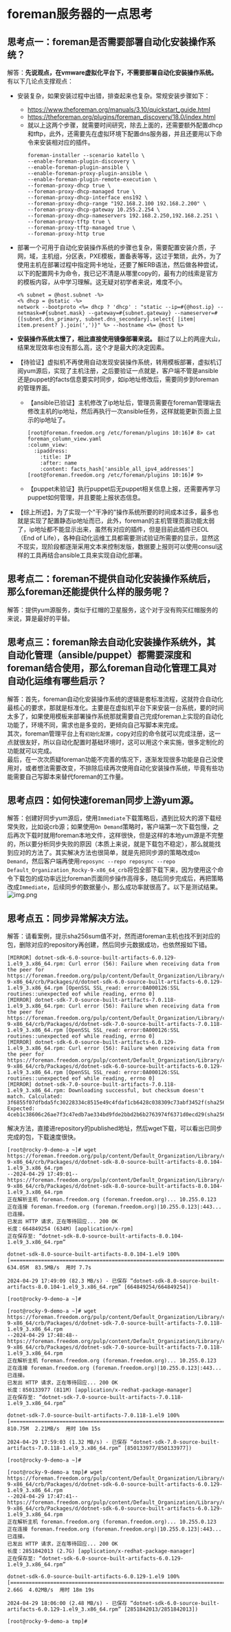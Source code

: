 # foreman服务器的一点思考

## 思考点一：foreman是否需要部署自动化安装操作系统？
解答：**先说观点，在vmware虚拟化平台下，不需要部署自动化安装操作系统。**   
有以下几论点支撑观点：
- 安装复杂，如果安装过程中出错，排查起来也复杂。常规安装步骤如下：
  - https://www.theforeman.org/manuals/3.10/quickstart_guide.html
  - https://theforeman.org/plugins/foreman_discovery/18.0/index.html
  - 就以上这两个步骤，就需要时间研究，除去上面的，还需要额外配置dhcp和tftp，此外，还需要先在虚拟环境下配置dns服务器，并且还要用以下命令来安装相对应的插件。
    ```shell
    foreman-installer --scenario katello \
    --enable-foreman-plugin-discovery \
    --enable-foreman-plugin-ansible \
    --enable-foreman-proxy-plugin-ansible \
    --enable-foreman-plugin-remote-execution \
    --foreman-proxy-dhcp true \
    --foreman-proxy-dhcp-managed true \
    --foreman-proxy-dhcp-interface ens192 \
    --foreman-proxy-dhcp-range "192.168.2.100 192.168.2.200" \
    --foreman-proxy-dhcp-gateway 10.255.2.254 \
    --foreman-proxy-dhcp-nameservers 192.168.2.250,192.168.2.251 \
    --foreman-proxy-tftp true \
    --foreman-proxy-tftp-managed true \
    --foreman-proxy-http true
    ```
    
- 部署一个可用于自动化安装操作系统的步骤也复杂，需要配置安装介质，子网，域，主机组，分区表，PXE模板，置备表等等，这过于繁琐，此外，为了使用主机在部署过程中指定网卡地址，还要了解ERB语法，然后做各种尝试，以下的配置网卡为命令，我已记不清是从哪里copy的，最有力的线索是官方的模板内容，从中学习理解。这无疑对初学者来说，难度不小。
    ```shell
    <% subnet = @host.subnet -%>
    <% dhcp = @static -%>
    network --bootproto <%= dhcp ? 'dhcp' : "static --ip=#{@host.ip} --netmask=#{subnet.mask} --gateway=#{subnet.gateway} --nameserver=#{[subnet.dns_primary, subnet.dns_secondary].select{ |item| item.present? }.join(',')}" %> --hostname <%= @host %>
    ```
  
- **安装操作系统太慢了，相比直接使用镜像部署来说。** 翻过了以上的两座大山，结果发现效率也没有那么高，这个才是最大的决定因素。

- 【待验证】虚拟机不再使用自动发现安装操作系统，转用模板部署，虚拟机订阅yum源后，实现了主机注册，之后要验证一点就是，客户端不管是ansible还是puppet的facts信息要实时同步，如ip地址修改后，需要同步到foreman的管理界面。
  - 【ansible已验证】主机修改了ip地址后，管理员需要在foreman管理端去修改主机的ip地址，然后再执行一次ansible任务，这样就能更新页面上显示的ip地址了。
    ```shell
    [root@foreman.freedom.org /etc/foreman/plugins 10:16]# 8> cat foreman_column_view.yaml
    :column_view:
      :ipaddress:
        :title: IP
        :after: name
        :content: facts_hash['ansible_all_ipv4_addresses']
    [root@foreman.freedom.org /etc/foreman/plugins 10:16]# 9> 
    ```
  - 【puppet未验证】执行puppet后无puppet相关信息上报，还需要再学习puppet如何管理，并且要能上报状态信息。

- 【综上所述】，为了实现一个"干净的"操作系统所要的时间成本过多，最多也就是实现了配置静态ip地址而已，此外，foreman的主机管理页面功能太弱了，ip地址都不能显示出来，虽然有对应的插件，但是目前此插件已EOL（End of Life），各种自动化运维工具都需要测试验证所需要的显示，显然这不现实，现阶段都逐渐采用文本来控制发版，数据要上报则可以使用consul这样的工具再结合ansible工具来实现自动化部署。

## 思考点二：foreman不提供自动化安装操作系统后，那么foreman还能提供什么样的服务呢？
解答：提供yum源服务，类似于红帽的卫星服务，这个对于没有购买红帽服务的来说，算是最好的平替。

## 思考点三：foreman除去自动化安装操作系统外，其自动化管理（ansible/puppet）都需要深度和foreman结合使用，那么foreman自动化管理工具对自动化运维有哪些启示？
解答：首先，foreman自动化安装操作系统的逻辑是套标准流程，这就符合自动化最核心的要求，那就是标准化。主要是在虚拟机平台下来安装一台系统，要的时间太多了，如果使用模板来部署操作系统那就需要自己完成foreman上实现的自动化功能了，环境不同，需求也是多变的，更倾向自己写脚本来完成。  
其次，foreman管理平台上有`初始化配置`，copy对应的命令就可以完成注册，这一点就很友好，所以自动化配置时基础环境时，这可以用这个来实施，很多定制化的功能就可以完成。  
最后，在一次次质疑foreman功能不完善的情况下，逐渐发现很多功能是自己没使用对，或者想法需要改变，不排除后续再次使用自动化安装操作系统，毕竟有些功能需要自己写脚本来替代foreman的工作量。

## 思考点四：如何快速foreman同步上游yum源。
解答：创建好同步yum源后，使用`Immediate`下载策略后，遇到比较大的源下载经常失败，比如说crb源；如果使用`On Demand`策略时，客户端第一次下载包慢，之后再次下载时就用foreman本地文件，这样很快，但是这样的本地yum源是不完整的，所以要分析同步失败的原因（本质上来说，就是下载包不稳定），那么就能找到应对的方法了。其实解决方法也很简单，就是先把同步源的策略改成`On Demand`，然后客户端再使用`reposync --repo reposync --repo Default_Organization_Rocky-9-x86_64_crb`将包全部下载下来，因为使用这个命令下载包的成功率远比foreman页面同步操作高得多，随后同步完成后，再把策略改成`Immediate`，后续同步的数据量小，那么成功率就很高了。以下是测试结果。
 ![img.png](如何快速foreman同步上游yum源.png)

## 思考点五：同步异常解决方法。
解答：请看案例，提示sha256sum值不对，然而进foreman主机也找不到对应的包，删除对应的repository再创建，然后同步元数据成功，也依然报如下错。
```shell
[MIRROR] dotnet-sdk-6.0-source-built-artifacts-6.0.129-1.el9_3.x86_64.rpm: Curl error (56): Failure when receiving data from the peer for https://foreman.freedom.org/pulp/content/Default_Organization/Library/custom/Rocky-9-x86_64/crb/Packages/d/dotnet-sdk-6.0-source-built-artifacts-6.0.129-1.el9_3.x86_64.rpm [OpenSSL SSL_read: error:0A000126:SSL routines::unexpected eof while reading, errno 0]
[MIRROR] dotnet-sdk-7.0-source-built-artifacts-7.0.118-1.el9_3.x86_64.rpm: Curl error (56): Failure when receiving data from the peer for https://foreman.freedom.org/pulp/content/Default_Organization/Library/custom/Rocky-9-x86_64/crb/Packages/d/dotnet-sdk-7.0-source-built-artifacts-7.0.118-1.el9_3.x86_64.rpm [OpenSSL SSL_read: error:0A000126:SSL routines::unexpected eof while reading, errno 0]
[MIRROR] dotnet-sdk-6.0-source-built-artifacts-6.0.129-1.el9_3.x86_64.rpm: Curl error (56): Failure when receiving data from the peer for https://foreman.freedom.org/pulp/content/Default_Organization/Library/custom/Rocky-9-x86_64/crb/Packages/d/dotnet-sdk-6.0-source-built-artifacts-6.0.129-1.el9_3.x86_64.rpm [OpenSSL SSL_read: error:0A000126:SSL routines::unexpected eof while reading, errno 0]
[MIRROR] dotnet-sdk-7.0-source-built-artifacts-7.0.118-1.el9_3.x86_64.rpm: Downloading successful, but checksum doesn't match. Calculated: 3f6855f07dfbda5fc30228334c8515e49c4fdaf1cb6428c038309c73abf3452f(sha256)  Expected: 4ceb1c38606c26ae7f3c47edb7ae334bd9fde2bbd2b6b2763974f6371d0ecd29(sha256) 
```
解决方法，直接进repository的published地址，然后wget下载，可以看出已同步完成的包，下载速度很快。
```shell
[root@rocky-9-demo-a ~]# wget https://foreman.freedom.org/pulp/content/Default_Organization/Library/custom/Rocky-9-x86_64/crb/Packages/d/dotnet-sdk-8.0-source-built-artifacts-8.0.104-1.el9_3.x86_64.rpm
--2024-04-29 17:49:01--  https://foreman.freedom.org/pulp/content/Default_Organization/Library/custom/Rocky-9-x86_64/crb/Packages/d/dotnet-sdk-8.0-source-built-artifacts-8.0.104-1.el9_3.x86_64.rpm
正在解析主机 foreman.freedom.org (foreman.freedom.org)... 10.255.0.123
正在连接 foreman.freedom.org (foreman.freedom.org)|10.255.0.123|:443... 已连接。
已发出 HTTP 请求，正在等待回应... 200 OK
长度：664849254 (634M) [application/x-rpm]
正在保存至: “dotnet-sdk-8.0-source-built-artifacts-8.0.104-1.el9_3.x86_64.rpm”

dotnet-sdk-8.0-source-built-artifacts-8.0.104-1.el9 100%[==================================================================================================================>] 634.05M  83.5MB/s  用时 7.7s    

2024-04-29 17:49:09 (82.3 MB/s) - 已保存 “dotnet-sdk-8.0-source-built-artifacts-8.0.104-1.el9_3.x86_64.rpm” [664849254/664849254])

[root@rocky-9-demo-a ~]# 

[root@rocky-9-demo-a ~]# wget https://foreman.freedom.org/pulp/content/Default_Organization/Library/custom/Rocky-9-x86_64/crb/Packages/d/dotnet-sdk-7.0-source-built-artifacts-7.0.118-1.el9_3.x86_64.rpm
--2024-04-29 17:48:48--  https://foreman.freedom.org/pulp/content/Default_Organization/Library/custom/Rocky-9-x86_64/crb/Packages/d/dotnet-sdk-7.0-source-built-artifacts-7.0.118-1.el9_3.x86_64.rpm
正在解析主机 foreman.freedom.org (foreman.freedom.org)... 10.255.0.123
正在连接 foreman.freedom.org (foreman.freedom.org)|10.255.0.123|:443... 已连接。
已发出 HTTP 请求，正在等待回应... 200 OK
长度：850133977 (811M) [application/x-redhat-package-manager]
正在保存至: “dotnet-sdk-7.0-source-built-artifacts-7.0.118-1.el9_3.x86_64.rpm”

dotnet-sdk-7.0-source-built-artifacts-7.0.118-1.el9 100%[==================================================================================================================>] 810.75M  2.21MB/s  用时 10m 15s 

2024-04-29 17:59:03 (1.32 MB/s) - 已保存 “dotnet-sdk-7.0-source-built-artifacts-7.0.118-1.el9_3.x86_64.rpm” [850133977/850133977])

[root@rocky-9-demo-a ~]# 

[root@rocky-9-demo-a tmp]# wget https://foreman.freedom.org/pulp/content/Default_Organization/Library/custom/Rocky-9-x86_64/crb/Packages/d/dotnet-sdk-6.0-source-built-artifacts-6.0.129-1.el9_3.x86_64.rpm
--2024-04-29 17:47:41--  https://foreman.freedom.org/pulp/content/Default_Organization/Library/custom/Rocky-9-x86_64/crb/Packages/d/dotnet-sdk-6.0-source-built-artifacts-6.0.129-1.el9_3.x86_64.rpm
正在解析主机 foreman.freedom.org (foreman.freedom.org)... 10.255.0.123
正在连接 foreman.freedom.org (foreman.freedom.org)|10.255.0.123|:443... 已连接。
已发出 HTTP 请求，正在等待回应... 200 OK
长度：2851842013 (2.7G) [application/x-redhat-package-manager]
正在保存至: “dotnet-sdk-6.0-source-built-artifacts-6.0.129-1.el9_3.x86_64.rpm”

dotnet-sdk-6.0-source-built-artifacts-6.0.129-1.el9 100%[==================================================================================================================>]   2.66G  4.02MB/s  用时 18m 19s 

2024-04-29 18:06:00 (2.48 MB/s) - 已保存 “dotnet-sdk-6.0-source-built-artifacts-6.0.129-1.el9_3.x86_64.rpm” [2851842013/2851842013])

[root@rocky-9-demo-a tmp]# 
```